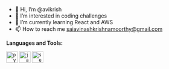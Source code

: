 - 👋 Hi, I’m @avikrish
- 👀 I’m interested in coding challenges
- 🌱 I’m currently learning React and AWS
- 📫 How to reach me saiavinashkrishnamoorthy@gmail.com



**Languages and Tools:**  


<code><img height="30" alt="python" src="https://user-images.githubusercontent.com/28840761/89373851-5696c900-d71c-11ea-9fad-09e52584c77b.png"></code>
<code><img height="30" alt="java" src="https://user-images.githubusercontent.com/28840761/89373844-54cd0580-d71c-11ea-8525-e618ed8e029d.png"></code>
<code><img height="30" alt="selenium" src="http://www.w3.org/2000/svg"></code>


